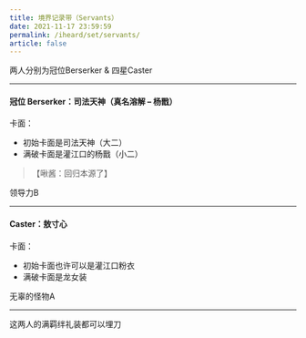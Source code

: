 ```yaml
---
title: 境界记录带（Servants）
date: 2021-11-17 23:59:59
permalink: /iheard/set/servants/
article: false
---
```


两人分别为冠位Berserker & 四星Caster

---

#### 冠位 Berserker：司法天神（真名溶解 – 杨戬）

卡面：

- 初始卡面是司法天神（大二）
- 满破卡面是灌江口的杨戬（小二）

> 【啾酱：回归本源了】

领导力B

---

#### Caster：敖寸心

卡面：

- 初始卡面也许可以是灌江口粉衣
- 满破卡面是龙女装

无辜的怪物A

---

这两人的满羁绊礼装都可以埋刀
